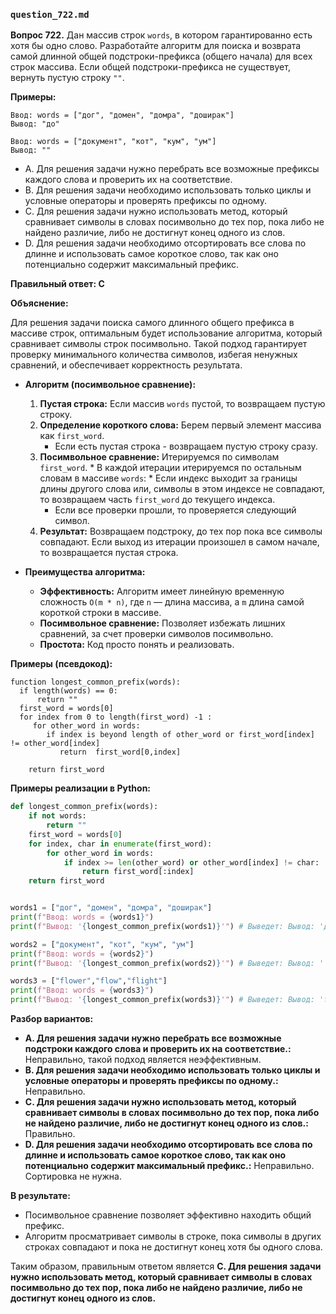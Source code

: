 ### `question_722.md`

**Вопрос 722.** Дан массив строк `words`, в котором гарантированно есть хотя бы одно слово. Разработайте алгоритм для поиска и возврата самой длинной общей подстроки-префикса (общего начала) для всех строк массива. Если общей подстроки-префикса не существует, вернуть пустую строку `""`.

**Примеры:**

```
Ввод: words = ["дог", "домен", "домра", "доширак"]
Вывод: "до"

Ввод: words = ["документ", "кот", "кум", "ум"]
Вывод: ""
```

- A. Для решения задачи нужно перебрать все возможные префиксы каждого слова и проверить их на соответствие.
- B. Для решения задачи необходимо использовать только циклы и условные операторы и проверять  префиксы по одному.
- C. Для решения задачи нужно использовать метод, который сравнивает символы в словах посимвольно до тех пор, пока либо не найдено различие, либо не достигнут конец одного из слов.
-  D. Для решения задачи необходимо отсортировать все слова по длинне и использовать  самое короткое слово, так как оно потенциально содержит максимальный префикс.

**Правильный ответ: C**

**Объяснение:**

Для решения задачи поиска самого длинного общего префикса в массиве строк, оптимальным будет использование алгоритма, который сравнивает символы строк посимвольно. Такой подход гарантирует проверку минимального количества символов, избегая ненужных сравнений, и обеспечивает корректность результата.

* **Алгоритм (посимвольное сравнение):**
    1. **Пустая строка:** Если массив `words`  пустой, то  возвращаем пустую строку.
    2. **Определение короткого слова:** Берем первый элемент массива как `first_word`.
       *  Если есть пустая строка - возвращаем пустую строку сразу.
    3.  **Посимвольное сравнение:**  Итерируемся по символам `first_word`.
       *   В каждой итерации итерируемся по  остальным словам в массиве `words`:
             *  Если индекс выходит за границы длины другого слова или, символы в этом  индексе не совпадают,  то  возвращаем часть `first_word` до текущего индекса.
         * Если все проверки прошли,  то проверяется следующий символ.
   4.  **Результат:** Возвращаем  подстроку, до тех пор пока все символы совпадают. Если  выход  из итерации произошел в самом начале, то возвращается пустая строка.

*   **Преимущества алгоритма:**
    *   **Эффективность:**  Алгоритм имеет линейную временную сложность  `O(m * n)`, где `n` — длина массива, а `m` длина самой короткой строки в массиве.
    *  **Посимвольное сравнение:**  Позволяет избежать лишних сравнений, за счет проверки символов посимвольно.
    *  **Простота:**  Код просто понять и реализовать.

**Примеры (псевдокод):**
```
function longest_common_prefix(words):
  if length(words) == 0:
      return ""
  first_word = words[0]
  for index from 0 to length(first_word) -1 :
     for other_word in words:
        if index is beyond length of other_word or first_word[index] != other_word[index]
           return  first_word[0,index]

    return first_word
```

**Примеры реализации в Python:**
```python
def longest_common_prefix(words):
    if not words:
        return ""
    first_word = words[0]
    for index, char in enumerate(first_word):
        for other_word in words:
            if index >= len(other_word) or other_word[index] != char:
                return first_word[:index]
    return first_word


words1 = ["дог", "домен", "домра", "доширак"]
print(f"Ввод: words = {words1}")
print(f"Вывод: '{longest_common_prefix(words1)}'") # Выведет: Вывод: 'до'

words2 = ["документ", "кот", "кум", "ум"]
print(f"Ввод: words = {words2}")
print(f"Вывод: '{longest_common_prefix(words2)}'") # Выведет: Вывод: ''

words3 = ["flower","flow","flight"]
print(f"Ввод: words = {words3}")
print(f"Вывод: '{longest_common_prefix(words3)}'") # Выведет: Вывод: 'fl'
```

**Разбор вариантов:**
*  **A. Для решения задачи нужно перебрать все возможные подстроки каждого слова и проверить их на соответствие.:** Неправильно, такой подход является неэффективным.
*  **B. Для решения задачи необходимо использовать только циклы и условные операторы и проверять  префиксы по одному.:** Неправильно.
*   **C. Для решения задачи нужно использовать метод, который сравнивает символы в словах посимвольно до тех пор, пока либо не найдено различие, либо не достигнут конец одного из слов.:** Правильно.
*   **D. Для решения задачи необходимо отсортировать все слова по длинне и использовать  самое короткое слово, так как оно потенциально содержит максимальный префикс.:** Неправильно. Сортировка не нужна.

**В результате:**
*  Посимвольное сравнение позволяет эффективно  находить общий префикс.
*  Алгоритм  просматривает  символы в строке, пока  символы в других строках совпадают и пока не достигнут конец хотя бы одного слова.

Таким образом, правильным ответом является **C. Для решения задачи нужно использовать метод, который сравнивает символы в словах посимвольно до тех пор, пока либо не найдено различие, либо не достигнут конец одного из слов.**

